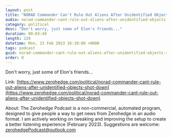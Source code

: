 ```yaml
---
layout: post
title: "NORAD Commander Can't Rule Out Aliens After Unidentified Objects Shot Down"
audio: norad-commander-cant-rule-out-aliens-after-unidentified-objects-shot-down-0
category: political
desc: "Don't worry, just some of Elon's friends..."
duration: 00:03:49
length: 229
datetime: Mon, 13 Feb 2023 16:10:00 +0000
tags: podcast
guid: norad-commander-cant-rule-out-aliens-after-unidentified-objects-shot-down-0
order: 0
---
```

Don't worry, just some of Elon's friends...

Link: [https://www.zerohedge.com/political/norad-commander-cant-rule-out-aliens-after-unidentified-objects-shot-down](https://www.zerohedge.com/political/norad-commander-cant-rule-out-aliens-after-unidentified-objects-shot-down)

About: The Zerohedge Podcast is a non-commercial, automated program, designed to give people a way to get news from Zerohedge in an audio format.  I am actively working on tweaking and improving the setup to create a better listening experience (February 2023).  Suggestions are welcome: [zerohedgePodcast@outlook.com](mailto:zerohedgePodcast@outlook.com)